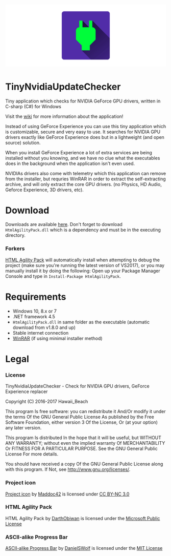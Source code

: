 # ![image-preview](image.png)

# TinyNvidiaUpdateChecker
Tiny application which checks for NVIDIA GeForce GPU drivers, written in C-sharp (C#) for Windows

Visit the [wiki](https://github.com/ElPumpo/TinyNvidiaUpdateChecker/wiki) for more information about the application!

Instead of using GeForce Experience you can use this tiny application which is customizable, secure and very easy to use.
It searches for NVIDIA GPU drivers exactly like GeForce Experience does but in a lightweight (and open source) solution. 

When you install GeForce Experience a lot of extra services are being installed without you knowing, and we have no clue what the executables does in the background when the application isn't even used.

NVIDIAs drivers also come with telemetry which this application can remove from the installer, but requries WinRAR in order to extract the self-extracting archive, and will only extract the core GPU drivers. (no Physics, HD Audio, Geforce Experience, 3D drivers, etc).

# Download
Downloads are available [here](https://github.com/ElPumpo/TinyNvidiaUpdateChecker/releases).
Don't forget to download `HtmlAgilityPack.dll` which is a dependency and must be in the executing directory.

### Forkers
[HTML Agility Pack](https://www.nuget.org/packages/HtmlAgilityPack) will automatically install when attempting to debug the project (make sure you're running the latest version of VS2017), or you may manually install it by doing the following: Open up your Package Manager Console and type in `Install-Package HtmlAgilityPack`.

# Requirements
+ Windows 10, 8.x or 7
+ .NET framework 4.5
+ `HtmlAgilityPack.dll` in same folder as the executable (automatic download from v1.8.0 and up)
+ Stable internet connection
+ [WinRAR](http://www.rarlab.com/) (if using minimal installer method)

# Legal

### License
TinyNvidiaUpdateChecker - Check for NVIDIA GPU drivers, GeForce Experience replacer

Copyright (C) 2016-2017 Hawaii_Beach

This program Is free software: you can redistribute it And/Or modify it under the terms Of the GNU General Public License As published by the Free Software Foundation, either version 3 Of the License, Or (at your option) any later version.

This program Is distributed In the hope that it will be useful, but WITHOUT ANY WARRANTY; without even the implied warranty Of MERCHANTABILITY Or FITNESS FOR A PARTICULAR PURPOSE. See the GNU General Public License For more details.

You should have received a copy Of the GNU General Public License along with this program. If Not, see <http://www.gnu.org/licenses/>.

### Project icon
[Project icon](https://github.com/Maddoc42/Android-Material-Icon-Generator) by [Maddoc42](https://github.com/Maddoc42) is licensed under [CC BY-NC 3.0](https://creativecommons.org/licenses/by-nc/3.0/)

### HTML Agility Pack
HTML Agility Pack by [DarthObiwan](https://www.codeplex.com/site/users/view/DarthObiwan) is licensed under the [Microsoft Public License](https://msdn.microsoft.com/en-us/library/ff648068.aspx)

### ASCII-alike Progress Bar
[ASCII-alike Progress Bar](https://gist.github.com/DanielSWolf/0ab6a96899cc5377bf54) by [DanielSWolf](https://github.com/DanielSWolf) is licensed under the [MIT License](https://opensource.org/licenses/MIT)
